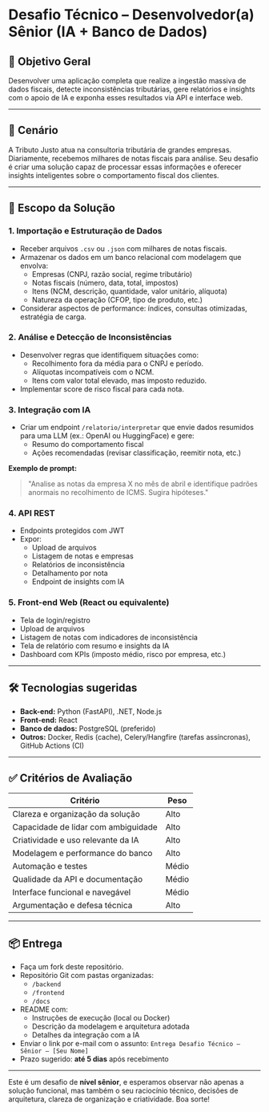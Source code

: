 # Desafio Técnico – Desenvolvedor(a) Sênior (IA + Banco de Dados)

## 🎯 Objetivo Geral

Desenvolver uma aplicação completa que realize a ingestão massiva de dados fiscais, detecte inconsistências tributárias, gere relatórios e insights com o apoio de IA e exponha esses resultados via API e interface web.

---

## 🧩 Cenário

A Tributo Justo atua na consultoria tributária de grandes empresas. Diariamente, recebemos milhares de notas fiscais para análise. Seu desafio é criar uma solução capaz de processar essas informações e oferecer insights inteligentes sobre o comportamento fiscal dos clientes.

---

## 🧱 Escopo da Solução

### 1. Importação e Estruturação de Dados

- Receber arquivos `.csv` ou `.json` com milhares de notas fiscais.
- Armazenar os dados em um banco relacional com modelagem que envolva:
  - Empresas (CNPJ, razão social, regime tributário)
  - Notas fiscais (número, data, total, impostos)
  - Itens (NCM, descrição, quantidade, valor unitário, alíquota)
  - Natureza da operação (CFOP, tipo de produto, etc.)
- Considerar aspectos de performance: índices, consultas otimizadas, estratégia de carga.

### 2. Análise e Detecção de Inconsistências

- Desenvolver regras que identifiquem situações como:
  - Recolhimento fora da média para o CNPJ e período.
  - Alíquotas incompatíveis com o NCM.
  - Itens com valor total elevado, mas imposto reduzido.
- Implementar score de risco fiscal para cada nota.

### 3. Integração com IA

- Criar um endpoint `/relatorio/interpretar` que envie dados resumidos para uma LLM (ex.: OpenAI ou HuggingFace) e gere:
  - Resumo do comportamento fiscal
  - Ações recomendadas (revisar classificação, reemitir nota, etc.)

**Exemplo de prompt:**

> "Analise as notas da empresa X no mês de abril e identifique padrões anormais no recolhimento de ICMS. Sugira hipóteses."

### 4. API REST

- Endpoints protegidos com JWT
- Expor:
  - Upload de arquivos
  - Listagem de notas e empresas
  - Relatórios de inconsistência
  - Detalhamento por nota
  - Endpoint de insights com IA

### 5. Front-end Web (React ou equivalente)

- Tela de login/registro
- Upload de arquivos
- Listagem de notas com indicadores de inconsistência
- Tela de relatório com resumo e insights da IA
- Dashboard com KPIs (imposto médio, risco por empresa, etc.)

---

## 🛠️ Tecnologias sugeridas

- **Back-end:** Python (FastAPI), .NET, Node.js
- **Front-end:** React
- **Banco de dados:** PostgreSQL (preferido)
- **Outros:** Docker, Redis (cache), Celery/Hangfire (tarefas assíncronas), GitHub Actions (CI)

---

## ✅ Critérios de Avaliação

| Critério                           | Peso |
|-----------------------------------|------|
| Clareza e organização da solução  | Alto |
| Capacidade de lidar com ambiguidade | Alto |
| Criatividade e uso relevante da IA | Alto |
| Modelagem e performance do banco  | Alto |
| Automação e testes                | Médio|
| Qualidade da API e documentação   | Médio|
| Interface funcional e navegável  | Médio|
| Argumentação e defesa técnica     | Alto |

---

## 📦 Entrega
- Faça um fork deste repositório.
- Repositório Git com pastas organizadas:
  - `/backend`
  - `/frontend`
  - `/docs`
- README com:
  - Instruções de execução (local ou Docker)
  - Descrição da modelagem e arquitetura adotada
  - Detalhes da integração com a IA
- Enviar o link por e-mail com o assunto: `Entrega Desafio Técnico – Sênior – [Seu Nome]`
- Prazo sugerido: **até 5 dias** após recebimento

---

Este é um desafio de **nível sênior**, e esperamos observar não apenas a solução funcional, mas também o seu raciocínio técnico, decisões de arquitetura, clareza de organização e criatividade. Boa sorte!
